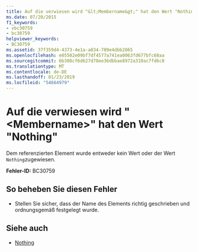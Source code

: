 ```yaml
---
title: Auf die verwiesen wird "&lt;Membername&gt;" hat den Wert "Nothing"
ms.date: 07/20/2015
f1_keywords:
- vbc30759
- bc30759
helpviewer_keywords:
- BC30759
ms.assetid: 37f359d4-4373-4e1a-a834-789e4dbb2865
ms.openlocfilehash: e05502e09bf7df4577a741ea0063fd677bfc68aa
ms.sourcegitcommit: 6b308cf6d627d78ee36dbbae8972a310ac7fd6c8
ms.translationtype: MT
ms.contentlocale: de-DE
ms.lasthandoff: 01/23/2019
ms.locfileid: "54664979"
---
```

# <a name="referenced-ltmembernamegt-has-a-value-of-nothing"></a>Auf die verwiesen wird "&lt;Membername&gt;" hat den Wert "Nothing"
Dem referenzierten Element wurde entweder kein Wert oder der Wert `Nothing`zugewiesen.  
  
 **Fehler-ID:** BC30759  
  
## <a name="to-correct-this-error"></a>So beheben Sie diesen Fehler  
  
-   Stellen Sie sicher, dass der Name des Elements richtig geschrieben und ordnungsgemäß festgelegt wurde.  
  
## <a name="see-also"></a>Siehe auch
- [Nothing](../../visual-basic/language-reference/nothing.md)
